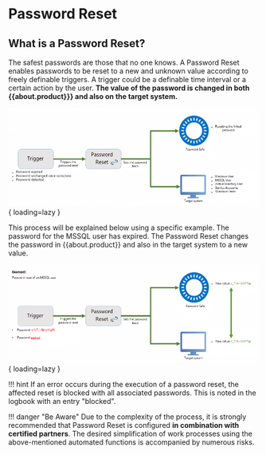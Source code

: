 # Password Reset

## What is a Password Reset?

The safest passwords are those that no one knows. A Password Reset enables passwords to be reset to a new and unknown value according to freely definable triggers. A trigger could be a definable time interval or a certain action by the user. **The value of the password is changed in both {{about.product}}} and also on the target system.**

![picture password reset diagram](/assets/en/client_modules/password_reset/password_reset_1.png){ loading=lazy }

This process will be explained below using a specific example. The password for the MSSQL user has expired. The Password Reset changes the password in {{about.product}} and also in the target system to a new value.

![picture password reset process diagram](/assets/en/client_modules/password_reset/password_reset_2.png){ loading=lazy }

!!! hint
    If an error occurs during the execution of a password reset, the affected reset is blocked with all associated passwords. This is noted in the logbook with an entry "blocked".

!!! danger "Be Aware"
    Due to the complexity of the process, it is strongly recommended that Password Reset is configured **in combination with certified partners**. The desired simplification of work processes using the above-mentioned automated functions is accompanied by numerous risks.
